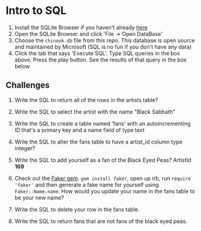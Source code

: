# Intro to SQL

1. Install the SQLite Browser if you haven't already [here](http://sqlitebrowser.org/)
2. Open the SQLite Browser and click 'File -> Open DataBase'
3. Choose the `chinook.db` file from this repo. This database is open source and maintained by Microsoft (SQL is no fun if you don't have any data)
4. Click the tab that says 'Execute SQL'. Type SQL queries in the box above. Press the play button. See the results of that query in the box below


## Challenges

1. Write the SQL to return all of the rows in the artists table?


2. Write the SQL to select the artist with the name "Black Sabbath"


3. Write the SQL to create a table named 'fans' with an autoincrementing ID that's a primary key and a name field of type text


4. Write the SQL to alter the fans table to have a artist_id column type integer?


5. Write the SQL to add yourself as a fan of the Black Eyed Peas? ArtistId **169**


6. Check out the [Faker gem](https://github.com/stympy/faker). `gem install faker`, open up irb, run `require 'faker'` and then generate a fake name for yourself using `Faker::Name.name`. How would you update your name in the fans table to be your new name?


7. Write the SQL to delete your row in the fans table.


8. Write the SQL to return fans that are not fans of the black eyed peas.
